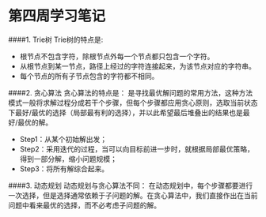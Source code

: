 # 第四周学习笔记
####1. Trie树
Trie树的特点是:
- 根节点不包含字符，除根节点外每一个节点都只包含一个字符。
- 从根节点到某一节点，路径上经过的字符连接起来，为该节点对应的字符串。
- 每个节点的所有子节点包含的字符都不相同。

####2. 贪心算法
贪心算法的特点是：
是寻找最优解问题的常用方法，这种方法模式一般将求解过程分成若干个步骤，但每个步骤都应用贪心原则，选取当前状态下最好/最优的选择（局部最有利的选择），并以此希望最后堆叠出的结果也是最好/最优的解。

- Step1：从某个初始解出发；
- Step2：采用迭代的过程，当可以向目标前进一步时，就根据局部最优策略，得到一部分解，缩小问题规模；
- Step3：将所有解综合起来。

####3. 动态规划
动态规划与贪心算法不同：
在动态规划中，每个步骤都要进行一次选择，但是选择通常依赖于子问题的解。在贪心算法中，我们直接作出在当前问题中看来最优的选择，而不必考虑子问题的解。




